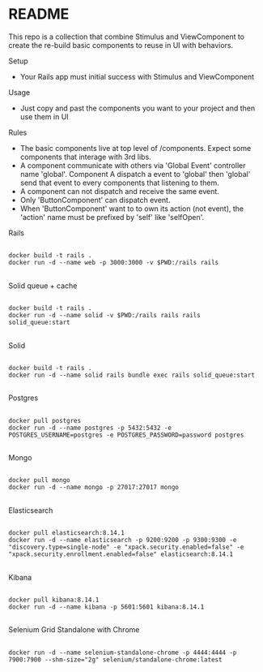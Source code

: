 # README

This repo is a collection that combine Stimulus and ViewComponent to create the re-build basic components to reuse in UI with behaviors.

Setup
* Your Rails app must initial success with Stimulus and ViewComponent

Usage
* Just copy and past the components you want to your project and then use them in UI

Rules
* The basic components live at top level of /components. Expect some components that interage with 3rd libs.
* A component communicate with others via 'Global Event' controller name 'global'. Component A dispatch a event to 'global' then 'global' send that event to every components that listening to them.
* A component can not dispatch and receive the same event.
* Only 'ButtonComponent' can dispatch event.
* When 'ButtonComponent' want to to own its action (not event), the 'action' name must be prefixed by 'self' like 'selfOpen'.

Rails
  ##
    docker build -t rails .
    docker run -d --name web -p 3000:3000 -v $PWD:/rails rails
  ##
Solid queue + cache
  ##
    docker build -t rails .
    docker run -d --name solid -v $PWD:/rails rails rails solid_queue:start
  ##
Solid
  ##
    docker build -t rails .
    docker run -d --name solid rails bundle exec rails solid_queue:start
  ##
Postgres
  ##
    docker pull postgres
    docker run -d --name postgres -p 5432:5432 -e POSTGRES_USERNAME=postgres -e POSTGRES_PASSWORD=password postgres
  ##
Mongo
  ##
    docker pull mongo
    docker run -d --name mongo -p 27017:27017 mongo
  ##
Elasticsearch
  ##
    docker pull elasticsearch:8.14.1
    docker run -d --name elasticsearch -p 9200:9200 -p 9300:9300 -e "discovery.type=single-node" -e "xpack.security.enabled=false" -e "xpack.security.enrollment.enabled=false" elasticsearch:8.14.1
  ##
Kibana
  ##
    docker pull kibana:8.14.1
    docker run -d --name kibana -p 5601:5601 kibana:8.14.1
  ##
Selenium Grid Standalone with Chrome
  ##
    docker run -d --name selenium-standalone-chrome -p 4444:4444 -p 7900:7900 --shm-size="2g" selenium/standalone-chrome:latest
  ##